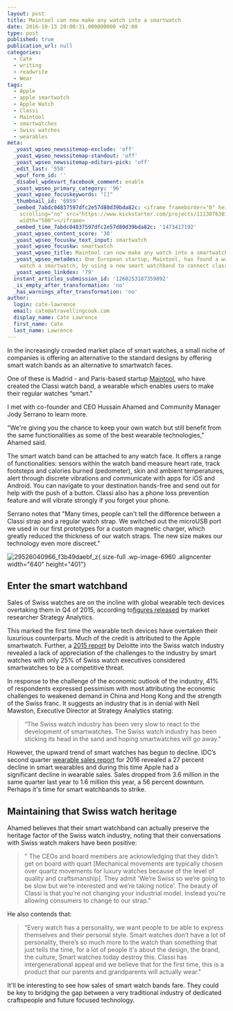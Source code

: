 ```yaml
---
layout: post
title: Maintool can now make any watch into a smartwatch
date: 2016-10-13 20:00:31.000000000 +02:00
type: post
published: true
publication_url: null
categories:
  - Cate
  - writing
  - readwrite
  - Wear
tags:
  - Apple
  - apple smartwatch
  - Apple Watch
  - Classi
  - Maintool
  - smartwatches
  - Swiss watches
  - wearables
meta:
  _yoast_wpseo_newssitemap-exclude: 'off'
  _yoast_wpseo_newssitemap-standout: 'off'
  _yoast_wpseo_newssitemap-editors-pick: 'off'
  _edit_last: '550'
  _wpuf_form_id: ''
  _disabel_wpdevart_facebook_comment: enable
  _yoast_wpseo_primary_category: '96'
  _yoast_wpseo_focuskeywords: "[]"
  _thumbnail_id: '6959'
  _oembed_7abdc04837597dfc2e57d80d39bda82c: <iframe frameborder="0" height="281.25"
    scrolling="no" src="https://www.kickstarter.com/projects/1113076301/unique-make-any-watch-a-smartwatch/widget/video.html"
    width="500"></iframe>
  _oembed_time_7abdc04837597dfc2e57d80d39bda82c: '1473417192'
  _yoast_wpseo_content_score: '30'
  _yoast_wpseo_focuskw_text_input: smartwatch
  _yoast_wpseo_focuskw: smartwatch
  _yoast_wpseo_title: Maintool can now make any watch into a smartwatch
  _yoast_wpseo_metadesc: One European startup, Maintool, has found a way to make any
    watch a smartwatch, by using a new smart watchband to connect classic watch technology.
  _yoast_wpseo_linkdex: '79'
  instant_articles_submission_id: '1260253187359892'
  _is_empty_after_transformation: 'no'
  _has_warnings_after_transformation: 'no'
author:
  login: cate-lawrence
  email: cate@atravellingcook.com
  display_name: Cate Lawrence
  first_name: Cate
  last_name: Lawrence
---
```

In the increasingly crowded market place of smart watches, a small niche
of companies is offering an alternative to the standard designs by
offering smart watch bands as an alternative to smartwatch faces.

One of these is Madrid - and Paris-based
startup [Maintool](http://maintool.me/), who have created the Classi
watch band, a wearable which enables users to make their regular watches
“smart."

I met with co-founder and CEO Hussain Ahamed and Community Manager Jody
Serrano to learn more.

"We're giving you the chance to keep your own watch but still benefit
from the same functionalities as some of the best wearable
technologies," Ahamed said.

The smart watch band can be attached to any watch face. It offers a
range of functionalities: sensors within the watch band measure heart
rate, track footsteps and calories burned (pedometer), skin and ambient
temperatures, alert through discrete vibrations and communicate with
apps for iOS and Android. You can navigate to your destination
hands-free and send out for help with the push of a button. Classi also
has a phone loss prevention feature and will vibrate strongly if you
forget your phone.

Serrano notes that "Many times, people can't tell the difference between
a Classi strap and a regular watch strap. We switched out the microUSB
port we used in our first prototypes for a custom magnetic charger,
which greatly reduced the thickness of our watch straps. The new size
makes our technology even more discreet."

![29526040966\_f3b49daebf\_z](rw-import/29526040966_f3b49daebf_z.jpg){.size-full
.wp-image-6960 .aligncenter width="640" height="401"}

Enter the smart watchband
-------------------------

Sales of Swiss watches are on the incline with global wearable tech
devices overtaking them in Q4 of 2015, according to[figures
released](https://www.strategyanalytics.com/strategy-analytics/news/strategy-analytics-press-releases/strategy-analytics-press-release/2016/02/18/global-smartwatch-shipments-overtake-swiss-watch-shipments-in-q4-2015#.V9ksVJN95E4)
by market researcher Strategy Analytics.

This marked the first time the wearable tech devices have overtaken
their luxurious counterparts. Much of the credit is attributed to the
Apple smartwatch. Further, a [2015
report](http://www2.deloitte.com/content/dam/Deloitte/ch/Documents/consumer-business/ch-en-consumer-business-deloitte-swiss-watch-study-2015.pdf)
by Deloitte into the Swiss watch industry revealed a lack of
appreciation of the challenges to the industry by smart watches with
only 25% of Swiss watch executives considered smartwatches to be a
competitive threat.

In response to the challenge of the economic outlook of the industry,
41% of respondents expressed pessimism with most attributing the
economic challenges to weakened demand in China and Hong Kong and the
strength of the Swiss franc. It suggests an industry that is in denial
with Neil Mawston, Executive Director at Strategy Analytics stating:

> “The Swiss watch industry has been very slow to react to the
> development of smartwatches. The Swiss watch industry has been
> sticking its head in the sand and hoping smartwatches will go away."

However, the upward trend of smart watches has begun to decline. IDC’s
second quarter [wearable sales
report](http://www.idc.com/tracker/showproductinfo.jsp?prod_id=962) for
2016 revealed a 27 percent decline in smart wearables and during this
time Apple had a significant decline in wearable sales. Sales dropped
from 3.6 million in the same quarter last year to 1.6 million this year,
a 56 percent downturn. Perhaps it's time for smart watchbands to strike.

Maintaining that Swiss watch heritage
-------------------------------------

Ahamed believes that their smart watchband can actually preserve the
heritage factor of the Swiss watch industry, noting that
their conversations with Swiss watch makers have been positive:

> " The CEOs and board members are acknowledging that they didn't get on
> board with quart \[Mechanical movements are typically chosen over
> quartz movements for luxury watches because of the level of quality
> and craftsmanship\]. They admit 'We’re Swiss so we’re going to be slow
> but we’re interested and we’re taking notice’. The beauty of Classi is
> that you’re not changing your industrial model. Instead you're
> allowing consumers to change to our strap."

He also contends that:

> "Every watch has a personality, we want people to be able to express
> themselves and their personal style. Smart watches don’t have a lot of
> personality, there’s so much more to the watch than something that
> just tells the time, for a lot of people it's about the design, the
> brand, the culture, Smart watches today destroy this. Classi has
> intergenerational appeal and we believe that for the first time, this
> is a product that our parents and grandparents will actually wear."

It'll be interesting to see how sales of smart watch bands fare. They
could be key to bridging the gap between a very traditional industry of
dedicated craftspeople and future focused technology.
